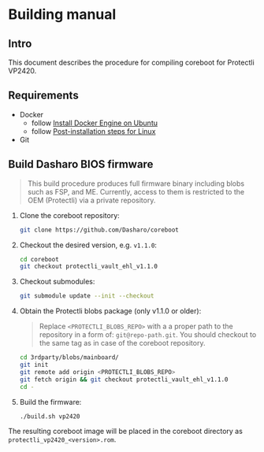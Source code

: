 # Building manual

## Intro

This document describes the procedure for compiling coreboot for Protectli
VP2420.

## Requirements

- Docker
    + follow [Install Docker Engine on Ubuntu](https://docs.docker.com/engine/install/ubuntu/)
    + follow [Post-installation steps for Linux](https://docs.docker.com/engine/install/linux-postinstall/)
- Git

## Build Dasharo BIOS firmware

> This build procedure produces full firmware binary including blobs such as
> FSP, and ME. Currently, access to them is restricted to the OEM (Protectli) via
> a private repository.

1. Clone the coreboot repository:

    ```bash
    git clone https://github.com/Dasharo/coreboot
    ```

1. Checkout the desired version, e.g. `v1.1.0`:

    ```bash
    cd coreboot
    git checkout protectli_vault_ehl_v1.1.0
    ```

1. Checkout submodules:

    ```bash
    git submodule update --init --checkout
    ```

1. Obtain the Protectli blobs package (only v1.1.0 or older):

    > Replace `<PROTECTLI_BLOBS_REPO>` with a a proper path to the repository
    > in a form of: `git@repo-path.git`. You should checkout to the same tag as
    > in case of the coreboot repository.

    ```bash
    cd 3rdparty/blobs/mainboard/
    git init
    git remote add origin <PROTECTLI_BLOBS_REPO>
    git fetch origin && git checkout protectli_vault_ehl_v1.1.0
    cd -
    ```

1. Build the firmware:

    ```bash
    ./build.sh vp2420
    ```

The resulting coreboot image will be placed in the coreboot directory as
`protectli_vp2420_<version>.rom`.
